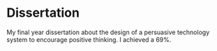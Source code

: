 # Dissertation
My final year dissertation about the design of a persuasive technology system to encourage positive thinking. I achieved a 69%.


